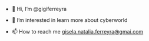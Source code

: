 - 👋 Hi, I’m @gigiferreyra
- 👀 I’m interested in learn more about cyberworld
  

- 📫 How to reach me gisela.natalia.ferreyra@gmai.com

<!---
gigiferreyra/gigiferreyra is a ✨ special ✨ repository because its `README.md` (this file) appears on your GitHub profile.
You can click the Preview link to take a look at your changes.
--->
